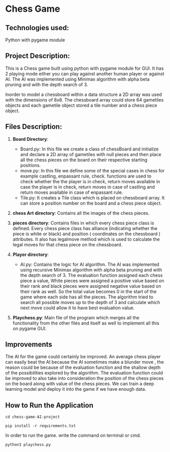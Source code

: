 # Chess Game
## Technologies used:
Python with pygame module




## Project Description:
This is a Chess game built using python with pygame module for GUI. It has 2 playing mode either you can play against another human player or against AI. The AI was implemented using Minimax algorithm with alpha beta pruning and with the depth search of 3.

Inorder to model a chessboard within a data structure a 2D array was used with the dimensions of 8x8. The chessboard array could store 64 gametiles objects and each gametile object stored a tile number and a chess piece object.

## Files Description:

1. **Board Directory**: 
      - Board.py: In this file we create a class of chessBoard and initialize and declare a 2D array of gametiles with null pieces and then place all the chess pieces on the board on their respective starting positions. 
      - move.py: In this file we define some of the special cases in chess for example castling, enpassant rule, check. functions are used to check whether the the player is in check, return moves available in case the player is in check, return moves in case of castling and return moves available in case of enpassant rule.
      - Tile.py: It creates a Tile class which is placed on chessboard array. It can store a position number on the board and a chess piece object. 

2. **chess Art directory**: Contains all the images of the chess pieces.

3. **pieces directory**: Contains files in which every chess piece class is defined. Every chess piece class has alliance (indicating whether the piece is white or black) and position ( coordinates on the chessboard ) attributes. It also has legalmove method which is used to calculate the legal moves for that chess piece on the chessboard. 

4. **Player directory**:
      - AI.py: Contains the logic for AI algorithm. The AI was implemented using recursive Minimax algorithm with alpha beta pruning and with the depth search of 3. The evaluation function assigned each chess piece a value, White pieces were assigned a positive value based on their rank and black pieces were assigned negative value based on their rank as well. So the total value becomes 0 in the start of the game where each side has all the pieces. The algorithm tried to search all possible moves up to the depth of 3 and calculate which next move could allow it to have best evaluation value.

5.  **Playchess.py**: Main file of the program which merges all the functionality from the other files and itself as well to implement all this on pygame GUI.
      

## Improvements
The AI for the game could certainly be improved. An average chess player can easily beat the AI because the AI sometimes make a blunder move , the reason could be because of the evaluation function and the shallow depth of the possibilities explored by the algorithm. The evaluation function could be improved to also take into consideration the position of the chess pieces on the board along with value of the chess pieces. We can train a deep learning model and deploy it into the game if we have enough data.

## How to Run the Application

`cd chess-game-AI-project`

`pip install -r requirements.txt`

In order to run the game. write the command on terminal or cmd.

`python3 playchess.py`



